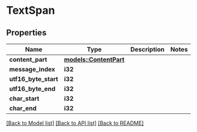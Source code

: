 # TextSpan

## Properties

Name | Type | Description | Notes
------------ | ------------- | ------------- | -------------
**content_part** | [**models::ContentPart**](ContentPart.md) |  | 
**message_index** | **i32** |  | 
**utf16_byte_start** | **i32** |  | 
**utf16_byte_end** | **i32** |  | 
**char_start** | **i32** |  | 
**char_end** | **i32** |  | 

[[Back to Model list]](../README.md#documentation-for-models) [[Back to API list]](../README.md#documentation-for-api-endpoints) [[Back to README]](../README.md)


